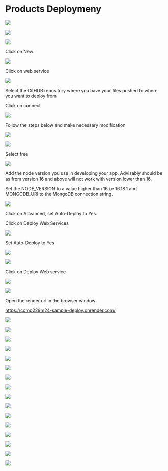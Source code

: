 # Products Deploymeny

![](media/image1.png)

![](media/image2.png)

![](media/image3.png)

Click on New

![](media/image4.png)

Click on web service

![](media/image5.png)

Select the GitHUB repository where you have your files pushed to where
you want to deploy from

Click on connect

![](media/image6.png)

Follow the steps below and make necessary modification

![](media/image7.png)

![](media/image8.png)

Select free

![](media/image9.png)

Add the node version you use in developing your app. Advisably should be
as from version 16 and above will not work with version lower than 16.

Set the NODE_VERSION to a value higher than 16 i.e 16.18.1 and MONGODB_URI to the MongoDB connection string.

![](media/image10.png)

Click on Advanced, set Auto-Deploy to Yes.

Click on Deploy Web Services

![](media/image11.png)

Set Auto-Deploy to Yes

![](media/image12.png)

![](media/image13.png)

Click on Deploy Web service

![](media/image14.png)

![](media/image15.png)

Open the render url in the browser window

<https://comp229m24-sample-deploy.onrender.com/>

![](media/image16.png)

![](media/image17.png)

![](media/image18.png)

![](media/image19.png)

![](media/image20.png)

![](media/image21.png)

![](media/image22.png)

![](media/image23.png)

![](media/image24.png)

![](media/image25.png)

![](media/image26.png)

![](media/image27.png)

![](media/image28.png)

![](media/image29.png)

![](media/image30.png)

![](media/image31.png)
